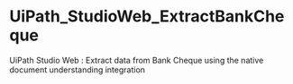 # UiPath_StudioWeb_ExtractBankCheque
UiPath Studio Web : Extract data from Bank Cheque using the native document understanding integration
